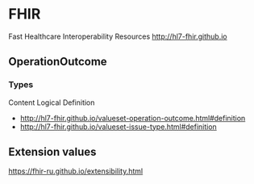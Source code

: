 # FHIR

Fast Healthcare Interoperability Resources
<http://hl7-fhir.github.io>

## OperationOutcome

### Types

Content Logical Definition

* <http://hl7-fhir.github.io/valueset-operation-outcome.html#definition>
* <http://hl7-fhir.github.io/valueset-issue-type.html#definition>

## Extension values

<https://fhir-ru.github.io/extensibility.html>
